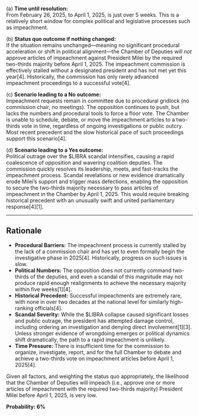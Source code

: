 (a) **Time until resolution:**  
From February 26, 2025, to April 1, 2025, is just over 5 weeks. This is a relatively short window for complex political and legislative processes such as impeachment.

(b) **Status quo outcome if nothing changed:**  
If the situation remains unchanged—meaning no significant procedural acceleration or shift in political alignment—the Chamber of Deputies will *not* approve articles of impeachment against President Milei by the required two-thirds majority before April 1, 2025. The impeachment commission is effectively stalled without a designated president and has not met yet this year[4]. Historically, the commission has only rarely advanced impeachment proceedings to a successful vote[4].

(c) **Scenario leading to a No outcome:**  
Impeachment requests remain in committee due to procedural gridlock (no commission chair, no meetings). The opposition continues to push, but lacks the numbers and procedural tools to force a floor vote. The Chamber is unable to schedule, debate, or move the impeachment articles to a two-thirds vote in time, regardless of ongoing investigations or public outcry. Most recent precedent and the slow historical pace of such proceedings support this scenario[4].

(d) **Scenario leading to a Yes outcome:**  
Political outrage over the $LIBRA scandal intensifies, causing a rapid coalescence of opposition and wavering coalition deputies. The commission quickly resolves its leadership, meets, and fast-tracks the impeachment process. Scandal revelations or new evidence dramatically erode Milei’s support and trigger mass defections, enabling the opposition to secure the two-thirds majority necessary to pass articles of impeachment in the Chamber by April 1, 2025. This would require breaking historical precedent with an unusually swift and united parliamentary response[4][1].

---

## Rationale

- **Procedural Barriers:** The impeachment process is currently stalled by the lack of a commission chair and has yet to even formally begin the investigative phase in 2025[4]. Historically, progress on such issues is slow.
- **Political Numbers:** The opposition does not currently command two-thirds of the deputies, and even a scandal of this magnitude may not produce rapid enough realignments to achieve the necessary majority within five weeks[1][4].
- **Historical Precedent:** Successful impeachments are extremely rare, with none in over two decades at the national level for similarly high-ranking officials[4].
- **Scandal Severity:** While the $LIBRA collapse caused significant losses and public outrage, the president has attempted damage control, including ordering an investigation and denying direct involvement[1][3]. Unless stronger evidence of wrongdoing emerges or political dynamics shift dramatically, the path to a rapid impeachment is unlikely.
- **Time Pressure:** There is insufficient time for the commission to organize, investigate, report, and for the full Chamber to debate and achieve a two-thirds vote on impeachment articles before April 1, 2025[4].

Given all factors, and weighting the status quo appropriately, the likelihood that the Chamber of Deputies will impeach (i.e., approve one or more articles of impeachment with the required two-thirds majority) President Milei before April 1, 2025, is very low.

**Probability: 6%**